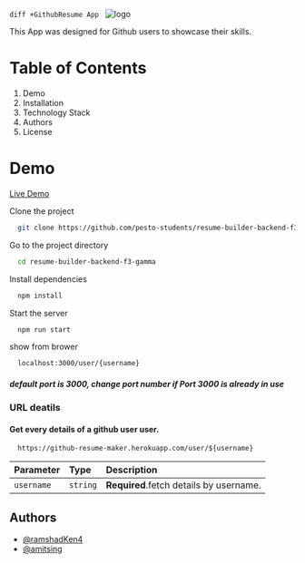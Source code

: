 
```diff +GithubResume App ```
![logo](https://user-images.githubusercontent.com/76247705/164281339-5f386731-fbc6-4e55-85ec-71e43a50aae4.jpg)


This App was designed for Github users to showcase their skills.
# Table of Contents
1. Demo
2. Installation
3. Technology Stack
4. Authors
5. License

# Demo
[Live Demo](https://kind-meitner-2e6eeb.netlify.app/)

Clone the project

```bash
  git clone https://github.com/pesto-students/resume-builder-backend-f3-gamma.git
```

Go to the project directory

```bash
  cd resume-builder-backend-f3-gamma
```

Install dependencies

```bash
  npm install
```

Start the server

```bash
  npm run start
```
show from brower

```bash
  localhost:3000/user/{username}
```
##### default port is 3000, change port number if Port 3000 is already in use

### URL deatils
#### Get every details of a github user user.


```http
  https://github-resume-maker.herokuapp.com/user/${username}
```

| Parameter | Type     | Description                       |
| :-------- | :------- | :-------------------------------- |
| `username`      | `string` | **Required**.fetch details by username. |


## Authors

- [@ramshadKen4](https://github.com/ramshadKen4)
- [@amitsing](https://github.com/amitsingh4india)

